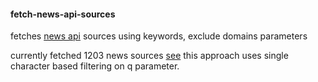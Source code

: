 #### fetch-news-api-sources

fetches [news api](https://newsapi.org/docs/endpoints/sources) sources using  keywords, exclude domains parameters

currently fetched 1203 news sources [see](https://github.com/Spectre-ak/fetch-news-api-sources/blob/main/src2.txt) this approach uses single character based filtering on q parameter.
